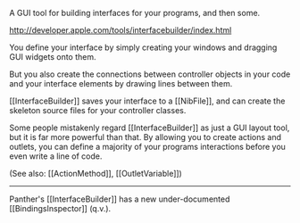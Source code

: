 A GUI tool for building interfaces for your programs, and then some. 

http://developer.apple.com/tools/interfacebuilder/index.html

You define your interface by simply creating your windows and dragging GUI widgets onto them. 

But you also create the connections between controller objects in your code and your interface elements by drawing lines between them. 

[[InterfaceBuilder]] saves your interface to a [[NibFile]], and can create the skeleton source files for your controller classes.

Some people mistakenly regard [[InterfaceBuilder]] as just a GUI layout tool, but it  is far more powerful than that.  By allowing you to create actions and outlets, you can define a majority of your programs interactions before you even write a line of code.

(See also: [[ActionMethod]], [[OutletVariable]])

----

Panther's [[InterfaceBuilder]] has a new under-documented [[BindingsInspector]] (q.v.).